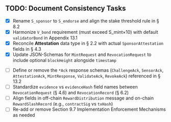 ## TODO: Document Consistency Tasks

- [x] Rename `S_sponsor` to `S_endorse` and align the stake threshold rule in § 8.2
- [x] Harmonize `V_bond` requirement (must exceed S_mint×10) with default `validatorBond` in Appendix 13.1
- [x] Reconcile **Attestation** data type in § 2.2 with actual `SponsorAttestation` fields in § 4.3
- [x] Update JSON-Schemas for `MintRequest` and `RevocationRequest` to include optional `blockHeight` alongside `timestamp`
* [ ] Define or remove the `*Ack` response schemas (`ChallengeAck`, `SensorAck`, `AttestationAck`, `MintResponse`, `ValidateAck`, `RevokeAck`) referenced in § 13.2
* [ ] Standardize `evidence` vs `evidenceHash` field names between `RevocationRequest` (§ 4.6) and `RevocationRecord` (§ 6.2)
* [ ] Align fields in off-chain `RewardDistribution` message and on-chain `RewardSlashRecord` (e.g., `contractSig` vs `txHash`)
* [ ] Re-add or remove Section 9.7 Implementation Enforcement Mechanisms as needed 